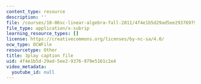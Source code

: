 ```yaml
---
content_type: resource
description: ''
file: /courses/18-06sc-linear-algebra-fall-2011/4f4e1b5d29ad5ee29376979e5161c2e4_9Q1q7s1jTzU.vtt
file_type: application/x-subrip
learning_resource_types: []
license: https://creativecommons.org/licenses/by-nc-sa/4.0/
ocw_type: OCWFile
resourcetype: Other
title: 3play caption file
uid: 4f4e1b5d-29ad-5ee2-9376-979e5161c2e4
video_metadata:
  youtube_id: null
---
```

